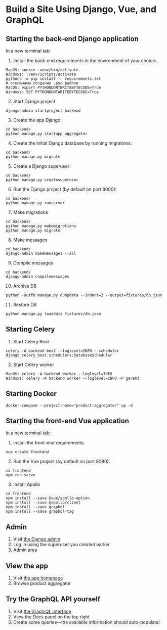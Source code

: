 # Build a Site Using Django, Vue, and GraphQL

## Starting the back-end Django application

In a new terminal tab:

1. Install the back-end requirements in the environment of your choice:
  ```shell
  MacOS: source .venv/bin/activate
  Windows: .venv/Scripts/activate
  python3 -m pip install -r requirements.txt
  # отключаем создание .pyc файлов
  MacOS: export PYTHONDONTWRITEBYTECODE=True
  Windows: SET PYTHONDONTWRITEBYTECODE=True
  ```
2. Start Django project
  ```shell
  django-admin startproject backend
  ```
3. Create the app Django:
  ```shell
  cd backend/
  python manage.py startapp aggregator
  ```
4. Create the initial Django database by running migrations:
  ```shell
  cd backend/
  python manage.py migrate
  ```
5. Create a Django superuser:
  ```shell
  cd backend/
  python manage.py createsuperuser
  ```
6. Run the Django project (by default on port 8000):
  ```shell
  cd backend/
  python manage.py runserver
  ```
7. Make migrations
  ```shell
  cd backend/
  python manage.py makemigrations
  python manage.py migrate
  ```
8. Make messages
  ```shell
  cd backend/
  django-admin makemessages --all
  ```
9. Compile messages
  ```shell
  cd backend/
  django-admin compilemessages
  ```
10. Archive DB
  ```shell
  python -Xutf8 manage.py dumpdata --indent=2 --output=fixtures/db.json
  ```
11. Restore DB
  ```shell
  python manage.py loaddata fixtures/db.json
  ```

## Starting Celery

1. Start Celery Beat
  ```shell
  celery -A backend beat --loglevel=INFO --scheduler django_celery_beat.schedulers:DatabaseScheduler
  ```

2. Start Celery worker
  ```shell
  MacOS: celery -A backend worker --loglevel=INFO
  Windows: celery -A backend worker --loglevel=INFO -P gevent
  ```

## Starting Docker
  ```shell
  docker-compose --project-name="product-aggregator" up -d
  ```

## Starting the front-end Vue application

In a new terminal tab:

1. Install the front-end requirements:
  ```shell
  vue create frontend
  ```
2. Run the Vue project (by default on port 8080):
  ```shell
  cd frontend
  npm run serve
  ```
3. Install Apollo
  ```shell
  cd frontend
  npm install --save @vue/apollo-option
  npm install --save @apollo/client
  npm install --save graphql
  npm install --save graphql-tag
  ```

## Admin

1. Visit [the Django admin](http://localhost:8000/admin)
2. Log in using the superuser you created earlier
3. Admin area

## View the app

1. Visit [the app homepage](http://localhost:8080)
2. Browse product aggregator

## Try the GraphQL API yourself

1. Visit [the GraphiQL interface](http://localhost:8000/graphql)
2. View the *Docs* panel on the top right
3. Create some queries&mdash;the available information should auto-populate!
